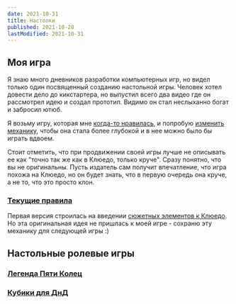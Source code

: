 ```yaml
---
date: 2021-10-31
title: Настолки
published: 2021-10-28
lastModified: 2021-10-31
---
```


## Моя игра

Я знаю много дневников разработки компьютерных игр, но видел только один посвященный созданию настольной игры. Человек хотел довести дело до кикстартера, но выпустил всего два видео где он рассмотрел идею и создал прототип. Видимо он стал неслыханно богат и забросил ютюб.

Я возьму игру, которая мне [когда-то нравилась](/ru/board-games/cluedo-critique), и попробую [изменить механику](/ru/board-games/cluedo-new-ideas), чтобы она стала более глубокой и в нее можно было бы играть вдвоем.

Стоит отметить, что при продвижении своей игры лучше не описывать ее как "точно так же как в Клюедо, только круче". Сразу понятно, что вы не оригинальны. Пусть издатель сам получит впечатление, что игра похожа на Клюедо, но он будет знать, что в первую очередь она круче, а не то, что это просто клон.

### [Текущие правила](/ru/board-games/my-game)

Первая версия строилась на введении [сюжетных элементов к Клюедо](/ru/board-games/cluedo-quests). Но эта оригинальная идея не пришлась к моей игре - сохраню эту механику для следующей игры :)


## Настольные ролевые игры

### [Легенда Пяти Колец](/ru/board-games/legend-of-the-five-rings)

### [Кубики для ДнД](/ru/make/resin-dice)